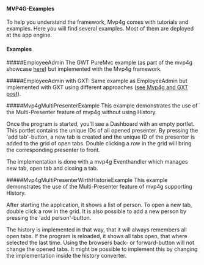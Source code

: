 #### MVP4G-Examples

To help you understand the framework, Mvp4g comes with tutorials and examples. Here you will find several examples. Most of them are deployed at the app engine.

#### Examples

#####EmployeeAdmin
The GWT PureMvc example (as part of the mvp4g showcase [here](http://mvp4gexsc.appspot.com/)) but implemented with the Mvp4g framework.

#####EmployeeAdmin with GXT:
Same example as EmployeeAdmin but implemented with GXT using different approaches ([see Mvp4g and GXT post](https://groups.google.com/forum/#!topic/mvp4g/W6hmSvu9ofc)).

#####Mvp4gMultiPresenterExample
This example demonstrates the use of the Multi-Presenter feature of mvp4g without using History. 

Once the program is started, you'll see a Dashboard with an empty portlet. This portlet contains the unique IDs of all opened presenter. By pressing the 'add tab'-button, a new tab is created 
and the unique ID of the presenter is added to the grid of open tabs. Double clicking a row in the grid will bring the corresponding presenter to front.

The implementation is done with a mvp4g Eventhandler which manages new tab, open tab and closing a tab.

#####Mvp4gMultiPresenterWirthHistorieExample
This example demonstrates the use of the Multi-Presenter feature of mvp4g supporting History. 

After starting the application, it shows a list of person. To open a new tab, double click a row in the grid. It is also possible to add a new person by pressing the 'add person'-button.

The history is implemented in that way, that it will always remembers all open tabs. If the program is reloaded, it shows all tabs open, that where selected the last time. Using the browsers back- 
or forward-button will not change the opened tabs. It might be possible to implement this by changing the implementation inside the history converter.


